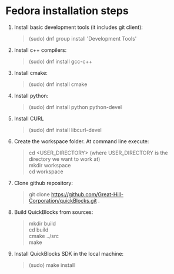 # Fedora installation steps


1. Install basic development tools (it includes git client):

   > (sudo) dnf group install 'Development Tools'  

2. Install c++ compilers:

   > (sudo) dnf install gcc-c++  

3. Install cmake:

   > (sudo) dnf install cmake   

4. Install python:

   > (sudo) dnf install python python-devel   

5. Install CURL

   > (sudo) dnf install libcurl-devel   

6. Create the workspace folder. At command line execute:

   > cd <USER_DIRECTORY>    (where USER_DIRECTORY is the directory we want to work at)  
   > mkdir workspace  
   > cd workspace  


7. Clone github repository:

   > git clone https://github.com/Great-Hill-Corporation/quickBlocks.git .  


8. Build QuickBlocks from sources:

   >  mkdir build  
   >  cd build  
   >  cmake ../src  
   >  make  

9. Install QuickBlocks SDK in the local machine:

   > (sudo) make install  

